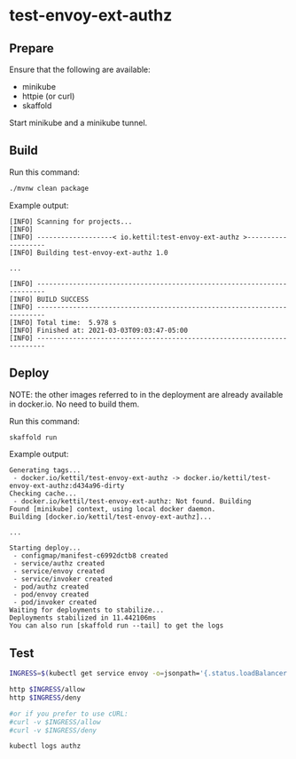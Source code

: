 # test-envoy-ext-authz

## Prepare

Ensure that the following are available:
* minikube
* httpie (or curl)
* skaffold

Start minikube and a minikube tunnel.

## Build

Run this command:
```bash
./mvnw clean package
```

Example output:
```text
[INFO] Scanning for projects...
[INFO] 
[INFO] -------------------< io.kettil:test-envoy-ext-authz >-------------------
[INFO] Building test-envoy-ext-authz 1.0

...

[INFO] ------------------------------------------------------------------------
[INFO] BUILD SUCCESS
[INFO] ------------------------------------------------------------------------
[INFO] Total time:  5.978 s
[INFO] Finished at: 2021-03-03T09:03:47-05:00
[INFO] ------------------------------------------------------------------------
```

## Deploy

NOTE: the other images referred to in the deployment are already available
in docker.io. No need to build them.

Run this command:
```bash
skaffold run
```

Example output:
```text
Generating tags...
 - docker.io/kettil/test-envoy-ext-authz -> docker.io/kettil/test-envoy-ext-authz:d434a96-dirty
Checking cache...
 - docker.io/kettil/test-envoy-ext-authz: Not found. Building
Found [minikube] context, using local docker daemon.
Building [docker.io/kettil/test-envoy-ext-authz]...

...

Starting deploy...
 - configmap/manifest-c6992dctb8 created
 - service/authz created
 - service/envoy created
 - service/invoker created
 - pod/authz created
 - pod/envoy created
 - pod/invoker created
Waiting for deployments to stabilize...
Deployments stabilized in 11.442106ms
You can also run [skaffold run --tail] to get the logs
```

## Test

```bash
INGRESS=$(kubectl get service envoy -o=jsonpath='{.status.loadBalancer.ingress[0].ip}')

http $INGRESS/allow
http $INGRESS/deny

#or if you prefer to use cURL: 
#curl -v $INGRESS/allow
#curl -v $INGRESS/deny

kubectl logs authz

```
